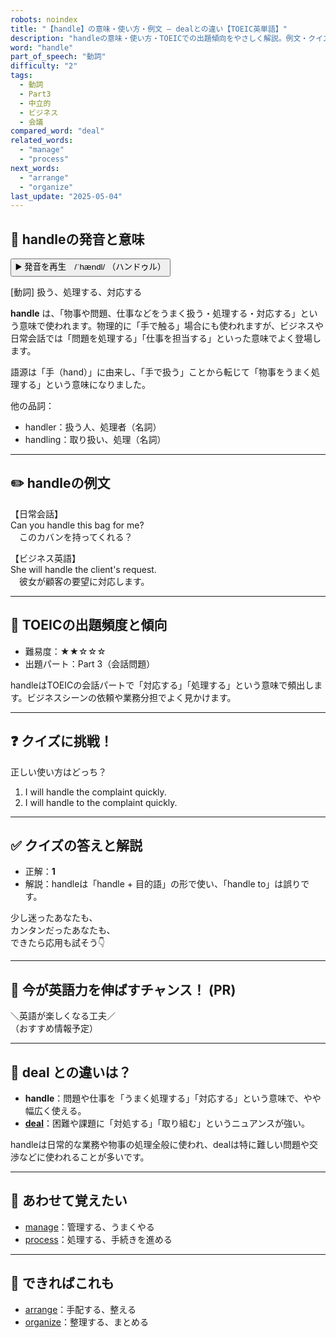 ```yaml
---
robots: noindex
title: "【handle】の意味・使い方・例文 ― dealとの違い【TOEIC英単語】"
description: "handleの意味・使い方・TOEICでの出題傾向をやさしく解説。例文・クイズ付きでdealとの違いもわかりやすく学べます。"
word: "handle"
part_of_speech: "動詞"
difficulty: "2"
tags:
  - 動詞
  - Part3
  - 中立的
  - ビジネス
  - 会議
compared_word: "deal"
related_words:
  - "manage"
  - "process"
next_words:
  - "arrange"
  - "organize"
last_update: "2025-05-04"
---
```


## 🔰 handleの発音と意味

<button class="play-audio" onclick="playTTS('handle')">
  <span class="play-audio-main">
    ▶️ 発音を再生　/ˈhændl/
  </span>
  <span class="play-audio-sub">
    （ハンドゥル）
  </span>
</button>

[動詞] 扱う、処理する、対応する

**handle** は、「物事や問題、仕事などをうまく扱う・処理する・対応する」という意味で使われます。物理的に「手で触る」場合にも使われますが、ビジネスや日常会話では「問題を処理する」「仕事を担当する」といった意味でよく登場します。

語源は「手（hand）」に由来し、「手で扱う」ことから転じて「物事をうまく処理する」という意味になりました。

他の品詞：  
- handler：扱う人、処理者（名詞）
- handling：取り扱い、処理（名詞）

---

## ✏️ handleの例文

【日常会話】  
Can you handle this bag for me?  
　このカバンを持ってくれる？

【ビジネス英語】  
She will handle the client's request.  
　彼女が顧客の要望に対応します。

---

## 🎯 TOEICの出題頻度と傾向

- 難易度：★★☆☆☆
- 出題パート：Part 3（会話問題）

handleはTOEICの会話パートで「対応する」「処理する」という意味で頻出します。ビジネスシーンの依頼や業務分担でよく見かけます。

---

## ❓ クイズに挑戦！

正しい使い方はどっち？

1. I will handle the complaint quickly.  
2. I will handle to the complaint quickly.

---

## ✅ クイズの答えと解説

- 正解：**1**
- 解説：handleは「handle + 目的語」の形で使い、「handle to」は誤りです。

少し迷ったあなたも、  
カンタンだったあなたも、  
できたら応用も試そう👇️

---

## 🚀 今が英語力を伸ばすチャンス！ (PR)

<div class="info-center">
＼英語が楽しくなる工夫／<br>  
（おすすめ情報予定）
</div>

---

## 🤔  deal との違いは？

- **handle**：問題や仕事を「うまく処理する」「対応する」という意味で、やや幅広く使える。
- **[deal](/word/deal)**：困難や課題に「対処する」「取り組む」というニュアンスが強い。

handleは日常的な業務や物事の処理全般に使われ、dealは特に難しい問題や交渉などに使われることが多いです。

---

## 🧩 あわせて覚えたい

- [manage](/word/manage)：管理する、うまくやる
- [process](/word/process)：処理する、手続きを進める

---

## 📖 できればこれも

- [arrange](/word/arrange)：手配する、整える
- [organize](/word/organize)：整理する、まとめる

<!-- cvid: aid44_bid25 -->
